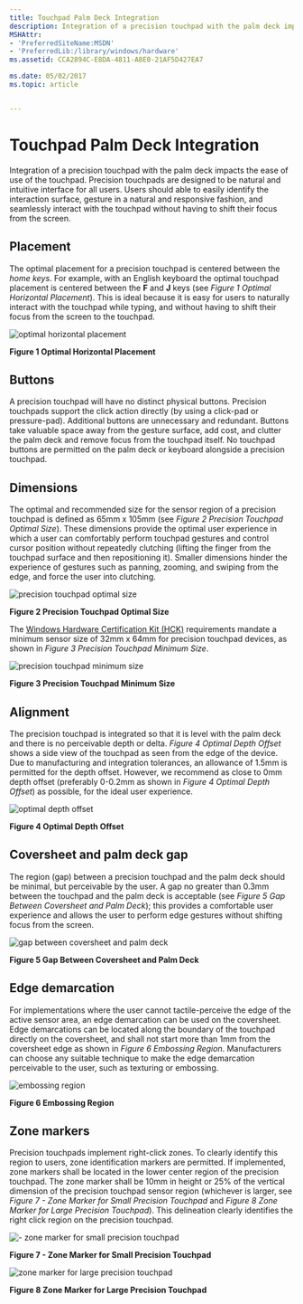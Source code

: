 ```yaml
---
title: Touchpad Palm Deck Integration
description: Integration of a precision touchpad with the palm deck impacts the ease of use of the touchpad.
MSHAttr:
- 'PreferredSiteName:MSDN'
- 'PreferredLib:/library/windows/hardware'
ms.assetid: CCA2894C-E8DA-4811-A8E0-21AF5D427EA7

ms.date: 05/02/2017
ms.topic: article


---
```


# Touchpad Palm Deck Integration


Integration of a precision touchpad with the palm deck impacts the ease of use of the touchpad. Precision touchpads are designed to be natural and intuitive interface for all users. Users should able to easily identify the interaction surface, gesture in a natural and responsive fashion, and seamlessly interact with the touchpad without having to shift their focus from the screen.

## Placement


The optimal placement for a precision touchpad is centered between the *home keys*. For example, with an English keyboard the optimal touchpad placement is centered between the **F** and **J** keys (see *Figure 1 Optimal Horizontal Placement*). This is ideal because it is easy for users to naturally interact with the touchpad while typing, and without having to shift their focus from the screen to the touchpad.

![optimal horizontal placement](../images/implementationfig10optimalhorizontalplacementzerooffset.jpg)

**Figure 1 Optimal Horizontal Placement**

## <a href="" id="buttons-"></a>Buttons


A precision touchpad will have no distinct physical buttons. Precision touchpads support the click action directly (by using a click-pad or pressure-pad). Additional buttons are unnecessary and redundant. Buttons take valuable space away from the gesture surface, add cost, and clutter the palm deck and remove focus from the touchpad itself. No touchpad buttons are permitted on the palm deck or keyboard alongside a precision touchpad.

## Dimensions


The optimal and recommended size for the sensor region of a precision touchpad is defined as 65mm x 105mm (see *Figure 2 Precision Touchpad Optimal Size*). These dimensions provide the optimal user experience in which a user can comfortably perform touchpad gestures and control cursor position without repeatedly clutching (lifting the finger from the touchpad surface and then repositioning it). Smaller dimensions hinder the experience of gestures such as panning, zooming, and swiping from the edge, and force the user into clutching.

![precision touchpad optimal size](../images/implementationfig9optimalsize.png)

**Figure 2 Precision Touchpad Optimal Size**

The [Windows Hardware Certification Kit (HCK)](http://go.microsoft.com/fwlink/p/?LinkID=330443) requirements mandate a minimum sensor size of 32mm x 64mm for precision touchpad devices, as shown in *Figure 3 Precision Touchpad Minimum Size*.

![precision touchpad minimum size](../images/implementationfig8minsize.jpg)

**Figure 3 Precision Touchpad Minimum Size**

## Alignment


The precision touchpad is integrated so that it is level with the palm deck and there is no perceivable depth or delta. *Figure 4 Optimal Depth Offset* shows a side view of the touchpad as seen from the edge of the device. Due to manufacturing and integration tolerances, an allowance of 1.5mm is permitted for the depth offset. However, we recommend as close to 0mm depth offset (preferably 0-0.2mm as shown in *Figure 4 Optimal Depth Offset*) as possible, for the ideal user experience.

![optimal depth offset](../images/igfig4optimaldepthoffset.png)

**Figure 4 Optimal Depth Offset**

## <a href="" id="coversheet-and-palm-deck-gap-"></a>Coversheet and palm deck gap


The region (gap) between a precision touchpad and the palm deck should be minimal, but perceivable by the user. A gap no greater than 0.3mm between the touchpad and the palm deck is acceptable (see *Figure 5 Gap Between Coversheet and Palm Deck*); this provides a comfortable user experience and allows the user to perform edge gestures without shifting focus from the screen.

![gap between coversheet and palm deck ](../images/igfig5gap.jpg)

**Figure 5 Gap Between Coversheet and Palm Deck**

## <a href="" id="edge-demarcation-"></a>Edge demarcation


For implementations where the user cannot tactile-perceive the edge of the active sensor area, an edge demarcation can be used on the coversheet. Edge demarcations can be located along the boundary of the touchpad directly on the coversheet, and shall not start more than 1mm from the coversheet edge as shown in *Figure 6 Embossing Region*. Manufacturers can choose any suitable technique to make the edge demarcation perceivable to the user, such as texturing or embossing.

![embossing region ](../images/igfig6embossingregion.png)

**Figure 6 Embossing Region**

## Zone markers


Precision touchpads implement right-click zones. To clearly identify this region to users, zone identification markers are permitted. If implemented, zone markers shall be located in the lower center region of the precision touchpad. The zone marker shall be 10mm in height or 25% of the vertical dimension of the precision touchpad sensor region (whichever is larger, see *Figure 7 - Zone Marker for Small Precision Touchpad* and *Figure 8 Zone Marker for Large Precision Touchpad*). This delineation clearly identifies the right click region on the precision touchpad.

![- zone marker for small precision touchpad](../images/igfig7zonemarkersmall.png)

**Figure 7 - Zone Marker for Small Precision Touchpad**

![zone marker for large precision touchpad](../images/igfig8zonemarkerlarge.png)

**Figure 8 Zone Marker for Large Precision Touchpad**

 

 






